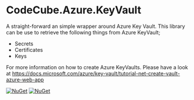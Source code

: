 # CodeCube.Azure.KeyVault
A straight-forward an simple wrapper around Azure Key Vault. This library can be use to retrieve the following things from Azure KeyVault;
* Secrets
* Certificates
* Keys

For more information on how to create Azure KeyVaults. Please have a look at https://docs.microsoft.com/azure/key-vault/tutorial-net-create-vault-azure-web-app

[![NuGet](https://img.shields.io/nuget/vpre/CodeCube.Azure.KeyVault.svg)](https://www.nuget.org/packages/CodeCube.Azure.KeyVault)
[![NuGet](https://img.shields.io/nuget/dt/CodeCube.Azure.KeyVault.svg)](https://www.nuget.org/packages/CodeCube.Azure.KeyVault)